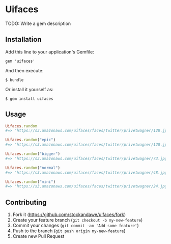 # Uifaces

TODO: Write a gem description

## Installation

Add this line to your application's Gemfile:

    gem 'uifaces'

And then execute:

    $ bundle

Or install it yourself as:

    $ gem install uifaces

## Usage

```ruby
Uifaces.random
#=> "https://s3.amazonaws.com/uifaces/faces/twitter/privetwagner/128.jpg"

Uifaces.random("epic")
#=> "https://s3.amazonaws.com/uifaces/faces/twitter/privetwagner/128.jpg"

Uifaces.random("bigger")
#=> "https://s3.amazonaws.com/uifaces/faces/twitter/privetwagner/73.jpg"

Uifaces.random("normal")
#=> "https://s3.amazonaws.com/uifaces/faces/twitter/privetwagner/48.jpg"

Uifaces.random("mini")
#=> "https://s3.amazonaws.com/uifaces/faces/twitter/privetwagner/24.jpg"
```

## Contributing

1. Fork it (https://github.com/stockandawe/uifaces/fork)
2. Create your feature branch (`git checkout -b my-new-feature`)
3. Commit your changes (`git commit -am 'Add some feature'`)
4. Push to the branch (`git push origin my-new-feature`)
5. Create new Pull Request
